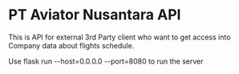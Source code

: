 # PT Aviator Nusantara API

This is API for external 3rd Party client who want to get access into Company data about flights schedule.


Use flask run --host=0.0.0.0 --port=8080 to run the server

